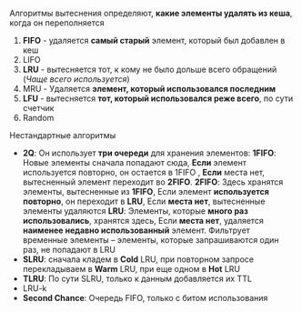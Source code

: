 
Алгоритмы вытеснения определяют, **какие элементы удалять из кеша**, когда он переполняется

1. **FIFO** - удаляется **самый старый** элемент, который был добавлен в кеш
2. LIFO
3. **LRU** - вытесняется тот, к кому не было дольше всего обращений    (*Чаще всего используется*) 
4. MRU - Удаляется **элемент, который использовался последним**
5. **LFU** - вытесняется **тот, который использовался реже всего**, по сути счетчик
6. Random

Нестандартные алгоритмы
- **2Q**: Он использует **три очереди** для хранения элементов:
**1FIFO**: Новые элементы сначала попадают сюда, **Если** элемент используется повторно, он остается в 1FIFO , **Если** места нет, вытесненный элемент переходит во **2FIFO**.
**2FIFO**: Здесь хранятся элементы, вытесненные из **1FIFO**, Если элемент **используется повторно**, он переходит в **LRU**, Если **места нет**, вытесненные элементы удаляются
**LRU**: Элементы, которые **много раз использовались**, хранятся здесь, Если **места нет**, удаляется **наименее недавно использованный** элемент.
    Фильтрует временные элементы – элементы, которые запрашиваются один раз, не попадают в LRU
- **SLRU**: сначала кладем в **Cold** LRU, при повторном запросе перекладываем в **Warm** LRU, при еще одном в **Hot** LRU
- **TLRU**: По сути SLRU, только к данным добавляется их TTL
- LRU-k
- **Second Chance**: Очередь FIFO, только с битом использования


